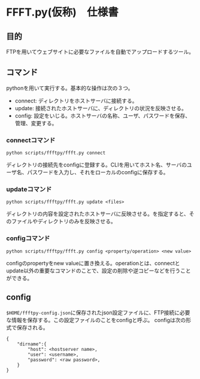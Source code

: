 # FFFT.py(仮称)　仕様書

## 目的
FTPを用いてウェブサイトに必要なファイルを自動でアップロードするツール。

## コマンド
pythonを用いて実行する。基本的な操作は次の３つ。

- connect: ディレクトリをホストサーバに接続する。
- update: 接続されたホストサーバに、ディレクトリの状況を反映させる。
- config: 設定をいじる。ホストサーバの名称、ユーザ、パスワードを保存、管理、変更する。

### connectコマンド

```
python scripts/ffftpy/ffft.py connect
```

ディレクトリの接続先をconfigに登録する。CLIを用いてホスト名、サーバのユーザ名、パスワードを入力し、それをローカルのconfigに保存する。

### updateコマンド

```
python scripts/ffftpy/ffft.py update <files>
```

ディレクトリの内容を設定されたホストサーバに反映させる。<files>を指定すると、そのファイルやディレクトリのみを反映させる。

### configコマンド

```
python scripts/ffftpy/ffft.py config <property/operation> <new value>
```

configのpropertyをnew valueに置き換える。operationとは、connectとupdate以外の重要なコマンドのことで、設定の削除や逆コピーなどを行うことができる。

## config
`$HOME/ffftpy-config.json`に保存されたjson設定ファイルに、FTP接続に必要な情報を保存する。この設定ファイルのことをconfigと呼ぶ。
configは次の形式で保存される。

```
{
    "dirname":{
        "host": <hostserver name>,
        "user": <username>,
        "password": <raw password>,
    }
}
```

